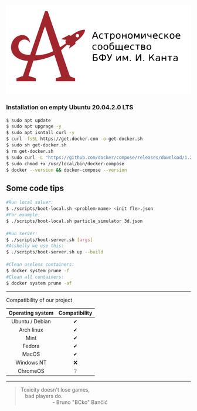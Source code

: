 <p align="center"><a href="https://astromodel.ru"><img alt="Astromodel" src="./configurator/static/images/logo.svg"></a></p>

### Installation on empty Ubuntu 20.04.2.0 LTS ###

```bash
$ sudo apt update
$ sudo apt upgrage -y
$ sudo apt isntall curl -y
$ curl -fsSL https://get.docker.com -o get-docker.sh
$ sudo sh get-docker.sh
$ rm get-docker.sh
$ sudo curl -L "https://github.com/docker/compose/releases/download/1.29.2/docker-compose-$(uname -s)-$(uname -m)" -o /usr/local/bin/docker-compose
$ sudo chmod +x /usr/local/bin/docker-compose
$ docker --version && docker-compose --version
```

## Some code tips ##

```bash
#Run local solver:
$ ./scripts/boot-local.sh <problem-mame> <init fle>.json
#For example:
$ ./scripts/boot-local.sh particle_simulator 3d.json

#Run server:
$ ./scripts/boot-server.sh [args]
#Acshelly we use this:
$ ./scripts/boot-server.sh up --build

#Clean useless containers:
$ docker system prune -f
#Clean all containers:
$ docker system prune -af
```


-----------------------------------------

Compatibility of our project

| **Operating system** | **Compatibility** |
|:--------------------:|:-----------------:|
|    Ubuntu / Debian   |          ✔        |
|      Arch linux      |          ✔        |
|         Mint         |          ✔        |
|        Fedora        |          ✔        |
|         MacOS        |          ✔        |
|      Windows NT      |          ❌        |
|       ChromeOS       |          ❔        |

-----------------------------------------

> Toxicity doesn't lose games, <br>
> &nbsp;&nbsp;&nbsp;bad players do. <br>
> &nbsp;&nbsp;&nbsp;&nbsp;&nbsp;&nbsp;&nbsp;&nbsp;&nbsp;&nbsp;&nbsp;&nbsp;&nbsp;&nbsp;&nbsp;&nbsp;&nbsp;&nbsp;&nbsp;&nbsp;&nbsp;&nbsp;\- Bruno "BCko" Bančić
